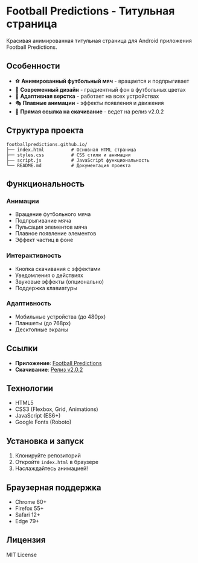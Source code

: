 # Football Predictions - Титульная страница

Красивая анимированная титульная страница для Android приложения Football Predictions.

## Особенности

- ⚽ **Анимированный футбольный мяч** - вращается и подпрыгивает
- 🎨 **Современный дизайн** - градиентный фон в футбольных цветах
- 📱 **Адаптивная верстка** - работает на всех устройствах
- 🎭 **Плавные анимации** - эффекты появления и движения
- 🔗 **Прямая ссылка на скачивание** - ведет на релиз v2.0.2

## Структура проекта

```
footballpredictions.github.io/
├── index.html          # Основная HTML страница
├── styles.css          # CSS стили и анимации
├── script.js           # JavaScript функциональность
└── README.md           # Документация проекта
```

## Функциональность

### Анимации
- Вращение футбольного мяча
- Подпрыгивание мяча
- Пульсация элементов мяча
- Плавное появление элементов
- Эффект частиц в фоне

### Интерактивность
- Кнопка скачивания с эффектами
- Уведомления о действиях
- Звуковые эффекты (опционально)
- Поддержка клавиатуры

### Адаптивность
- Мобильные устройства (до 480px)
- Планшеты (до 768px)
- Десктопные экраны

## Ссылки

- **Приложение**: [Football Predictions](https://github.com/footballpredictions/FootballAdminData/tree/app2)
- **Скачивание**: [Релиз v2.0.2](https://github.com/footballpredictions/FootballAdminData/releases/tag/v2.0.2)

## Технологии

- HTML5
- CSS3 (Flexbox, Grid, Animations)
- JavaScript (ES6+)
- Google Fonts (Roboto)

## Установка и запуск

1. Клонируйте репозиторий
2. Откройте `index.html` в браузере
3. Наслаждайтесь анимацией!

## Браузерная поддержка

- Chrome 60+
- Firefox 55+
- Safari 12+
- Edge 79+

## Лицензия

MIT License

